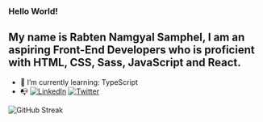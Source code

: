 ### Hello World!
##  My name is Rabten Namgyal Samphel, I am an aspiring Front-End Developers who is proficient with HTML, CSS, Sass, JavaScript and React.

- 🌱 I’m currently learning: TypeScript
- 📭 [![LinkedIn](https://user-images.githubusercontent.com/76475970/192125971-58ca5064-affa-4598-bf84-324a3e303034.png)](https://github.com/rabtennamgyal)
     [![Twitter](https://user-images.githubusercontent.com/76475970/192126014-4159252a-103b-4e7c-83b2-172cade30331.png)](https://twitter.com/rabtensamphel)



![GitHub Streak](https://github-readme-streak-stats.herokuapp.com?user=rabtennamgyal&theme=soft-green)
